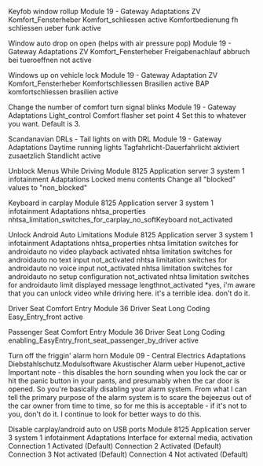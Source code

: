 Keyfob window rollup
Module 19 - Gateway
Adaptations
	ZV Komfort_Fensterheber​
		Komfort_schliessen​
			active​
		Komfortbedienung fh schliessen ueber funk​
			active​

Window auto drop on open (helps with air pressure pop)
Module 19 - Gateway
Adaptations
ZV Komfort_Fensterheber​
Freigabenachlauf abbruch bei tueroeffnen​
not active​

Windows up on vehicle lock
Module 19 - Gateway
Adaptation
ZV Komfort_Fensterheber​
Komfortschliessen Brasilien​
active​
BAP komfortschliessen brasilien​
active​

Change the number of comfort turn signal blinks
Module 19 - Gateway
Adaptations
Light_control​
Comfort flasher set point​
4​
Set this to whatever you want. Default is 3.

Scandanavian DRLs - Tail lights on with DRL
Module 19 - Gateway
Adaptations
Daytime running lights​
Tagfahrlicht-Dauerfahrlicht aktiviert zusaetzlich Standlicht​
active​

Unblock Menus While Driving
Module 8125 Application server 3 system 1 infotainment
Adaptations
Locked menu contents​
Change all "blocked" values to "non_blocked"​

Keyboard in carplay
Module 8125 Application server 3 system 1 infotainment
Adaptations
nhtsa_properties​
nhtsa_limitation_switches_for_carplay_no_softKeyboard​
not_activated​

Unlock Android Auto Limitations
Module 8125 Application server 3 system 1 infotainment
Adaptations
nhtsa_properties​
nhtsa limitation switches for androidauto no video playback​
activated​
nhtsa limitation switches for androidauto no text input​
not_activated​
nhtsa limitation switches for androidauto no voice input​
not_activated​
nhtsa limitation switches for androidauto no setup configuration​
not_activated​
nhtsa limitation switches for androidauto limit displayed message length​
not_activated​
*yes, i'm aware that you can unlock video while driving here. it's a terrible idea. don't do it.

Driver Seat Comfort Entry
Module 36 Driver Seat
Long Coding
Easy_Entry_front​
active​

Passenger Seat Comfort Entry
Module 36 Driver Seat
Long Coding
enabling_EasyEntry_front_seat_passenger_by_driver​
active​

Turn off the friggin' alarm horn
Module 09 - Central Electrics
Adaptations
Diebstahlschutz.Modulsoftware​
Akustischer Alarm ueber Hupe​
not_active​
Important note - this disables the horn sounding when you lock the car or hit the panic button in your pants, and presumably when the car door is opened. So you're basically disabling your alarm system. From what I can tell the primary purpose of the alarm system is to scare the bejeezus out of the car owner from time to time, so for me this is acceptable - if it's not to you, don't do it. I continue to look for better ways to do this.

Disable carplay/android auto on USB ports
Module 8125 Application server 3 system 1 infotainment
Adaptations
Interface for external media, activation​
Connection 1​
Activated (Default)​
Connection 2​
Activated (Default)​
Connection 3​
Not activated (Default)​
Connection 4​
Not activated (Default)​
 
